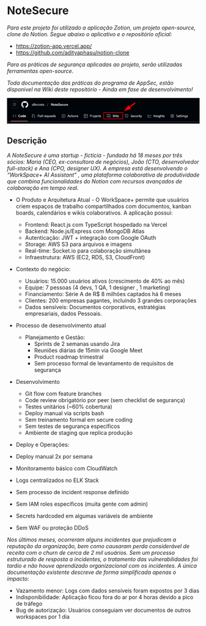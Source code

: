 # NoteSecure

*Para este projeto foi utilizado a aplicação Zotion, um projeto open-source, clone do Notion. Segue abaixo o aplicativo e o repositório oficial:*

- https://zotion-app.vercel.app/
- https://github.com/adityaphasu/notion-clone

*Para as práticas de segurança aplicadas ao projeto, serão utilizadas ferramentas open-source.*

*Toda documentação das práticas do programa de AppSec, estão disponivel na Wiki deste repositório - Ainda em fase de desenvolvimento!*

![Programa de AppSec](/assets/doc/img/wiki.png)



## Descrição 

*A NoteSecure é uma startup - fictícia - fundada há 18 meses por três sócios: Maria (CEO,
ex-consultora de negócios), João (CTO, desenvolvedor full-stack) e Ana (CPO, designer
UX). A empresa está desenvolvendo o “WorkSpace+ AI Assistant” , uma plataforma colaborativa de produtividade que combina funcionalidades do Notion com recursos avançados de colaboração em tempo real.*

- O Produto e Arquitetura Atual - O WorkSpace+ permite que usuários criem
espaços de trabalho compartilhados com documentos, kanban boards, calendários e
wikis colaborativos. A aplicação possui:
    - Frontend: React.js com TypeScript hospedado na Vercel
    - Backend: Node.js/Express com MongoDB Atlas
    - Autenticação: JWT + integração com Google OAuth
    - Storage: AWS S3 para arquivos e imagens
    - Real-time: Socket.io para colaboração simultânea
    - Infraestrutura: AWS (EC2, RDS, S3, CloudFront)

- Contexto do negócio:
    - Usuários: 15.000 usuários ativos (crescimento de 40% ao mês)
    - Equipe: 7 pessoas (4 devs, 1 QA, 1 designer , 1 marketing)
    - Financiamento: Série A de R$ 8 milhões captados há 6 meses
    - Clientes: 200 empresas pagantes, incluindo 3 grandes corporações
    - Dados sensíveis: Documentos corporativos, estratégias empresariais, dados
    Pessoais.

- Processo de desenvolvimento atual
    - Planejamento e Gestão:
        - Sprints de 2 semanas usando Jira
        - Reuniões diárias de 15min via Google Meet
        - Product roadmap trimestral
        - Sem processo formal de levantamento de requisitos de segurança

- Desenvolvimento
    - Git flow com feature branches
    - Code review obrigatório por peer (sem checklist de segurança)
    - Testes unitários (~60% cobertura)
    - Deploy manual via scripts bash
    - Sem treinamento formal em secure coding
    - Sem testes de segurança específicos
    - Ambiente de staging que replica produção

- Deploy e Operações:
- Deploy manual 2x por semana
- Monitoramento básico com CloudWatch
- Logs centralizados no ELK Stack
- Sem processo de incident response definido
- Sem IAM roles específicos (muita gente com admin)
- Secrets hardcoded em algumas variáveis de ambiente
- Sem WAF ou proteção DDoS

*Nos últimos meses, ocorreram alguns incidentes que prejudicam a reputação da
organização, bem como causaram perda considerável de receita com o churn de cerca de 2
mil usuários. Sem um processo estruturado de resposta a incidentes, o tratamento das
vulnerabilidades foi tardio e não houve aprendizado organizacional com os incidentes. A
única documentação existente descreve de forma simplificada apenas o impacto:*

- Vazamento menor: Logs com dados sensíveis foram expostos por 3 dias
- Indisponibilidade: Aplicação ficou fora do ar por 4 horas devido a pico de tráfego
- Bug de autorização: Usuários conseguiam ver documentos de outros workspaces
por 1 dia

